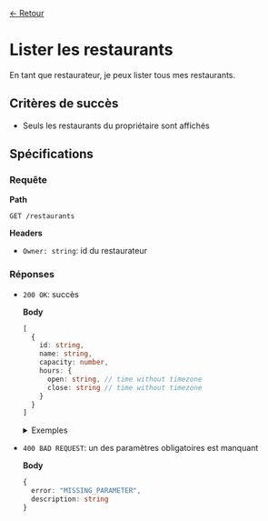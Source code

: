[← Retour](../README.md)

# Lister les restaurants

En tant que restaurateur, je peux lister tous mes restaurants.

## Critères de succès

- Seuls les restaurants du propriétaire sont affichés

## Spécifications

### Requête

**Path**

`GET /restaurants`

**Headers**

- `Owner: string`: id du restaurateur

### Réponses

- `200 OK`: succès

  **Body**

  ```ts
  [
    {
      id: string,
      name: string,
      capacity: number,
      hours: {
        open: string, // time without timezone
        close: string // time without timezone
      }
    }
  ]
  ```

  <details>
  <summary>Exemples</summary>

  ```json
  [
    {
      "id": "983db20h98sad",
      "name": "La Botega",
      "capacity": 12,
      "hours": {
        "open": "11:00:00",
        "close": "19:30:00"
      }
    },
    {
      "id": "9a8sdh2998d",
      "name": "L'Orodota",
      "capacity": 7,
      "hours": {
        "open": "16:00:00",
        "close": "23:00:00"
      }
    }
  ]
  ```

  ```json
  []
  ```
  </details>

- `400 BAD REQUEST`: un des paramètres obligatoires est manquant

  **Body**

  ```ts
  {
    error: "MISSING_PARAMETER",
    description: string
  }
  ```
